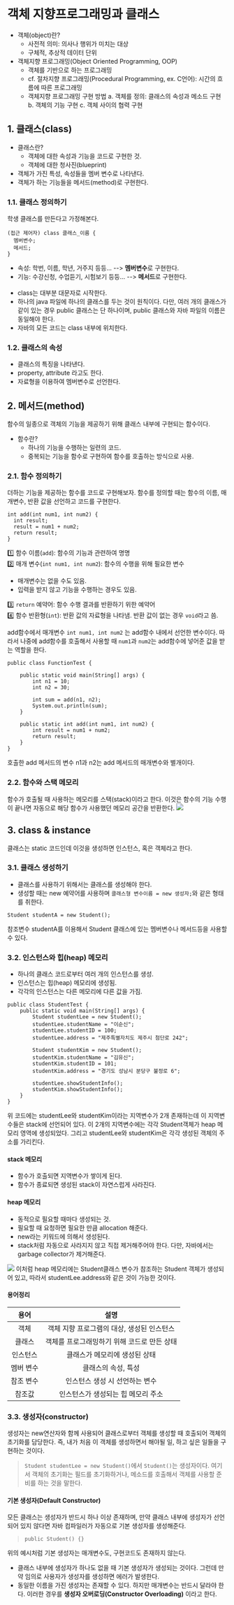 # 객체 지향프로그래밍과 클래스

* 객체(object)란?
  - 사전적 의미: 의사나 행위가 미치는 대상
  - 구체적, 추상적 데이터 단위
* 객체지향 프로그래밍(Object Oriented Programming, OOP)
  - 객체를 기반으로 하는 프로그래밍
  - cf. 절차지향 프로그래밍(Procedural Programming, ex. C언어): 시간의 흐름에 따른 프로그래밍
  - 객체지향 프로그래밍 구현 방법
    a. 객체를 정의: 클래스의 속성과 메소드 구현
    b. 객체의 기능 구현
    c. 객체 사이의 협력 구현

## 1. 클래스(class)

* 클래스란?
  * 객체에 대한 속성과 기능을 코드로 구현한 것.
  * 객체에 대한 청사진(blueprint)
* 객체가 가진 특성, 속성들을 멤버 변수로 나타낸다.
* 객체가 하는 기능들을 메서드(method)로 구현한다.

### 1.1. 클래스 정의하기
학생 클래스를 만든다고 가정해본다.
```
(접근 제어자) class 클래스_이름 {
  멤버변수;
  메서드;
}
```
* 속성: 학번, 이름, 학년, 거주지 등등... --> **멤버변수**로 구현한다.
* 기능: 수강신청, 수업듣기, 시험보기 등등... --> **메서드**로 구현한다.<br><br>
* class는 대부분 대문자로 시작한다.
* 하나의 java 파일에 하나의 클래스를 두는 것이 원칙이다. 다만, 여러 개의 클래스가 같이 있는 경우 public 클래스는 단 하나이며, public 클래스와 자바 파일의 이름은 동일해야 한다.
* 자바의 모든 코드는 class 내부에 위치한다.

### 1.2. 클래스의 속성
* 클래스의 특징을 나타낸다.
* property, attribute 라고도 한다.
* 자료형을 이용하여 멤버변수로 선언한다.


## 2. 메서드(method)
함수의 일종으로 객체의 기능을 제공하기 위해 클래스 내부에 구현되는 함수이다.
* 함수란?
  * 하나의 기능을 수행하는 일련의 코드.
  * 중복되는 기능을 함수로 구현하여 함수를 호출하는 방식으로 사용.

### 2.1. 함수 정의하기
더하는 기능을 제공하는 함수를 코드로 구현해보자. 함수를 정의할 때는 함수의 이름, 매개변수, 반환 값을 선언하고 코드를 구현한다.
```
int add(int num1, int num2) {
  int result;
  result = num1 + num2;
  return result;
}
```
:one: 함수 이름(`add`): 함수의 기능과 관련하여 명명<br>
:two: 매개 변수(`int num1, int num2`): 함수의 수행을 위해 필요한 변수
  * 매개변수는 없을 수도 있음.
  * 입력을 받지 않고 기능을 수행하는 경우도 있음.

:three: `return` 예약어: 함수 수행 결과를 반환하기 위한 예약어<br>
:four: 함수 반환형(`int`): 반환 값의 자료형을 나타냄. 반환 값이 없는 경우 `void`라고 씀.<br>

add함수에서 매개변수 `int num1, int num2` 는 add함수 내에서 선언한 변수이다. 따라서 나중에 add함수를 호출해서 사용할 때 `num1`과 `num2`는 add함수에 넣어준 값을 받는 역할을 한다.
```
public class FunctionTest {

	public static void main(String[] args) {
		int n1 = 10;
		int n2 = 30;
		
		int sum = add(n1, n2);
		System.out.println(sum);
	}
	
	public static int add(int num1, int num2) {
		int result = num1 + num2;
		return result;
	}
}
```
호출한 add 메서드의 변수 n1과 n2는 add 메서드의 매개변수와 별개이다.

### 2.2. 함수와 스택 메모리
함수가 호출될 때 사용하는 메모리를 스택(stack)이라고 한다. 이것은 함수의 기능 수행이 끝나면 자동으로 해당 함수가 사용했던 메모리 공간을 반환한다.
<img src = "https://raw.githubusercontent.com/MrKeeplearning/Java-LAB-basic/main/%EA%B0%9D%EC%B2%B4%EC%A7%80%ED%96%A5%20%ED%94%84%EB%A1%9C%EA%B7%B8%EB%9E%98%EB%B0%8D/img/java_MethodnStack.png">


## 3. class & instance
클래스는 static 코드인데 이것을 생성하면 인스턴스, 혹은 객체라고 한다.

### 3.1. 클래스 생성하기
* 클래스를 사용하기 위해서는 클래스를 생성해야 한다.
* 생성할 때는 new 예약어를 사용하며 `클래스형 변수이름 = new 생성자;`와 같은 형태를 취한다.
```
Student studentA = new Student();
```
참조변수 studentA를 이용해서 Student 클래스에 있는 멤버변수나 메서드등을 사용할 수 있다.

### 3.2. 인스턴스와 힙(heap) 메모리
* 하나의 클래스 코드로부터 여러 개의 인스턴스를 생성.
* 인스턴스는 힙(heap) 메모리에 생성됨.
* 각각의 인스턴스는 다른 메모리에 다른 값을 가짐.

```
public class StudentTest {
	public static void main(String[] args) {
		Student studentLee = new Student();
		studentLee.studentName = "이순신";
		studentLee.studentID = 100;
		studentLee.address = "제주특별자치도 제주시 첨단로 242";

		Student studentKim = new Student();
		studentKim.studentName = "김유신";
		studentKim.studentID = 101;
		studentKim.address = "경기도 성남시 분당구 불정로 6";

		studentLee.showStudentInfo();
		studentKim.showStudentInfo();
	}
}
```
위 코드에는 studentLee와 studentKim이라는 지역변수가 2개 존재하는데 이 지역변수들은 stack에 선언되어 있다.
이 2개의 지역변수에는 각각 Student객체가 heap 메모리 영역에 생성되었다. 그리고 studentLee와 studentKim은 각각 생성된 객체의 주소를 가리킨다.

#### stack 메모리
* 함수가 호출되면 지역변수가 쌓이게 된다.
* 함수가 종료되면 생성된 stack이 자연스럽게 사라진다.

#### heap 메모리
* 동적으로 필요할 때마다 생성되는 것.
* 필요할 때 요청하면 필요한 만큼 allocation 해준다.
* new라는 키워드에 의해서 생성된다.
* stack처럼 자동으로 사라지지 않고 직접 제거해주어야 한다. 다만, 자바에서는 garbage collector가 제거해준다.

<img src = "https://raw.githubusercontent.com/MrKeeplearning/Java-LAB-basic/main/%EA%B0%9D%EC%B2%B4%EC%A7%80%ED%96%A5%20%ED%94%84%EB%A1%9C%EA%B7%B8%EB%9E%98%EB%B0%8D/img/StacknHeap.png">
이처럼 heap 메모리에는 Student클래스 변수가 참조하는 Student 객체가 생성되어 있고, 따라서 studentLee.address와 같은 것이 가능한 것이다.

#### 용어정리
| 용어 | 설명 |
|:---:|:---:|
|객체|객체 지향 프로그램의 대상, 생성된 인스턴스|
|클래스|객체를 프로그래밍하기 위해 코드로 만든 상태|
|인스턴스|클래스가 메모리에 생성된 상태|
|멤버 변수|클래스의 속성, 특성|
|참조 변수|인스턴스 생성 시 선언하는 변수|
|참조값|인스턴스가 생성되는 힙 메모리 주소|

### 3.3. 생성자(constructor)
생성자는 new연산자와 함께 사용되어 클래스로부터 객체를 생성할 때 호출되어 객체의 초기화를 담당한다. 즉, 내가 처음 이 객체를 생성하면서 해야될 일, 하고 싶은 일들을 구현하는 것이다.
> `Student studentLee = new Student()`에서 `Student()`는 생성자이다.
여기서 객체의 초기화는 필드를 초기화하거나, 메소드를 호출해서 객체를 사용할 준비를 하는 것을 말한다.

#### 기본 생성자(Default Constructor)
모든 클래스는 생성자가 반드시 하나 이상 존재하며, 만약 클래스 내부에 생성자가 선언되어 있지 않다면 자바 컴파일러가 자동으로 기본 생성자를 생성해준다.
> `public Student() {}`

위의 예시처럼 기본 생성자는 매개변수도, 구현코드도 존재하지 않는다.
* 클래스 내부에 생성자가 하나도 없을 때 기본 생성자가 생성되는 것이다. 그런데 만약 임의로 사용자가 생성자를 생성하면 에러가 발생한다.
* 동일한 이름을 가진 생성자는 존재할 수 있다. 하지만 매개변수는 반드시 달라야 한다. 이러한 경우를 **생성자 오버로딩(Constructor Overloading)** 이라고 한다.
